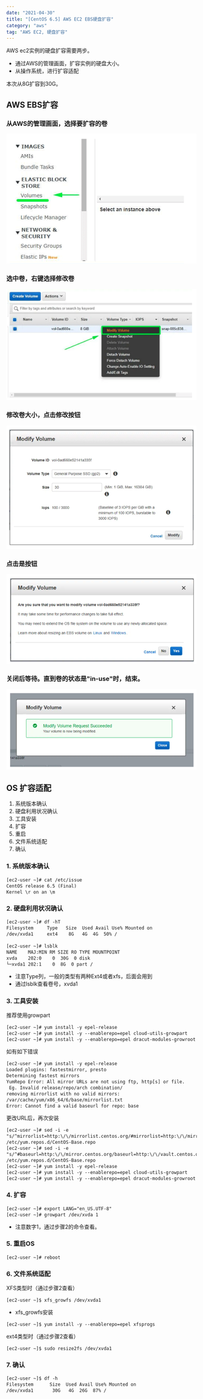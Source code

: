 ```yaml
---
date: "2021-04-30"
title: "[CentOS 6.5] AWS EC2 EBS硬盘扩容"
category: "aws"
tag: "AWS EC2, 硬盘扩容"
---
```


AWS ec2实例的硬盘扩容需要两步。
* 通过AWS的管理画面，扩容实例的硬盘大小。
* 从操作系统，进行扩容适配

本次从8G扩容到30G。

## AWS EBS扩容
### 从AWS的管理画面，选择要扩容的卷
![](./01.png)

### 选中卷，右键选择修改卷
![](./02.png)

### 修改卷大小，点击修改按钮
![](./03.png)

### 点击是按钮
![](./04.png)

### 关闭后等待。直到卷的状态是"in-use"时，结束。
![](./05.png)

## OS 扩容适配
1. 系统版本确认
2. 硬盘利用状况确认
3. 工具安装
4. 扩容
5. 重启
6. 文件系统适配
7. 确认

### 1. 系统版本确认
```shell 
[ec2-user ~]# cat /etc/issue
CentOS release 6.5 (Final)
Kernel \r on an \m
```

### 2. 硬盘利用状况确认
```shell
[ec2-user ~]# df -hT
Filesystem     Type   Size  Used Avail Use% Mounted on
/dev/xvda1     ext4    8G   4G  4G  50% /

[ec2-user ~]# lsblk
NAME    MAJ:MIN RM SIZE RO TYPE MOUNTPOINT
xvda    202:0    0  30G  0 disk 
└─xvda1 202:1    0  8G  0 part /
```

* 注意Type列，一般的类型有两种Ext4或者xfs，后面会用到
* 通过lsblk查看卷号，xvda1

### 3. 工具安装
推荐使用growpart

```shell 
[ec2-user ~]# yum install -y epel-release
[ec2-user ~]# yum install -y --enablerepo=epel cloud-utils-growpart
[ec2-user ~]# yum install -y --enablerepo=epel dracut-modules-growroot
```

如有如下错误
```shell 
[ec2-user ~]# yum install -y epel-release
Loaded plugins: fastestmirror, presto
Determining fastest mirrors
YumRepo Error: All mirror URLs are not using ftp, http[s] or file.
 Eg. Invalid release/repo/arch combination/
removing mirrorlist with no valid mirrors: /var/cache/yum/x86_64/6/base/mirrorlist.txt
Error: Cannot find a valid baseurl for repo: base
```

更改URL后，再次安装
```shell 
[ec2-user ~]# sed -i -e "s/^mirrorlist=http:\/\/mirrorlist.centos.org/#mirrorlist=http:\/\/mirrorlist.centos.org/g" /etc/yum.repos.d/CentOS-Base.repo
[ec2-user ~]# sed -i -e "s/^#baseurl=http:\/\/mirror.centos.org/baseurl=http:\/\/vault.centos.org/g" /etc/yum.repos.d/CentOS-Base.repo
[ec2-user ~]# yum install -y epel-release
[ec2-user ~]# yum install -y --enablerepo=epel cloud-utils-growpart
[ec2-user ~]# yum install -y --enablerepo=epel dracut-modules-growroot
```

### 4. 扩容
```shell 
[ec2-user ~]# export LANG="en_US.UTF-8"
[ec2-user ~]# growpart /dev/xvda 1
```
* 注意数字1，通过步骤2的命令查看。

### 5. 重启OS
```shell 
[ec2-user ~]# reboot
```

### 6. 文件系统适配

XFS类型时（通过步骤2查看）
```shell 
[ec2-user ~]$ xfs_growfs /dev/xvda1
```

* xfs_growfs安装
```shell 
[ec2-user ~]$ yum install -y --enablerepo=epel xfsprogs
```

ext4类型时（通过步骤2查看）
```shell 
[ec2-user ~]$ sudo resize2fs /dev/xvda1
```

### 7. 确认
```shell 
[ec2-user ~]$ df -h
Filesystem      Size  Used Avail Use% Mounted on
/dev/xvda1       30G   4G  26G  87% /
```